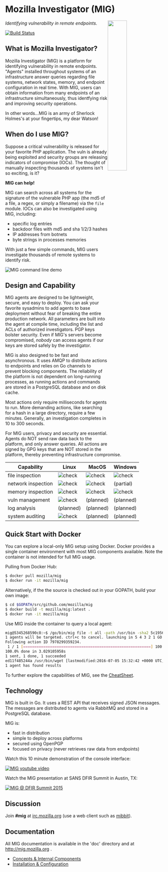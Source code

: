 Mozilla Investigator (MIG)
=========================
<img style="float: right" src="doc/.files/MIG-logo-CC-small.jpg" size="300px" img src="image" width="35%">

*Identifying vulnerability in remote endpoints.*

[![Build Status](https://travis-ci.org/mozilla/mig.svg?branch=master)](https://travis-ci.org/mozilla/mig)

What is Mozilla Investigator?
-------------

Mozilla Investigator (MIG) is a platform for identifying vulnerability in remote endpoints. "Agents" installed throughout systems of an infrastructure answer queries regarding file systems, network states, memory, and endpoint configuration in real time. With MIG, users can obtain information from many endpoints of an infrastructure simultaneously, thus identfying risk and improving security operations.

In other words...MIG is an army of Sherlock Holmes's at your fingertips, my dear Watson!

When do I use MIG?
-------------

Suppose a critical vulnerability is released for your favorite PHP application. The vuln is already
being exploited and security groups are releasing indicators of compromise (IOCs). The thought of manually inspecting
thousands of systems isn't so exciting, is it?

**MIG can help!** 

MIG can search across all systems for the signature of the vulnerable PHP app (the md5 of a file, a regex,
or simply a filename) via the `file` module. IOCs can also be investigated using MIG, including:

* specific log entries
* backdoor files with md5 and sha 1/2/3 hashes
* IP addresses from botnets
* byte strings in processes memories

With just a few simple commands, MIG users investigate thousands of remote systems to identify risk.

![MIG command line demo](doc/.files/mig-cmd-demo.gif)

Design and Capability
-------------

MIG agents are designed to be lightweight, secure, and easy to deploy. You can ask your favorite sysadmins to add agents to base deployment without fear of breaking the entire production network. All parameters are built into the agent at compile time, including the list and ACLs of authorized investigators. PGP keys bolster security. Even if MIG's servers become compromised, *nobody* can access agents if our keys are stored safely by the investigator.

MIG is also designed to be fast and asynchronous. It uses AMQP to distribute actions
to endpoints and relies on Go channels to prevent blocking components. The reliability of the platform is not dependent on long-running processes, as running actions and commands are stored in a PostgreSQL database and on disk cache.

Most actions only require milliseconds for agents to run. More demanding actions, like searching for a hash in
a large directory, require a few minutes. Generally, an
investigation completes in 10 to 300 seconds.

For MIG users, privacy and security are essential. Agents do NOT send raw data back to the
platform, and only answer queries. All actions are signed by GPG
keys that are NOT stored in the platform, thereby preventing infrastructure compromise.

| Capability        | Linux | MacOS | Windows |
| ----------------- | ----- | ----- | ------- |
| file inspection   | ![check](doc/.files/check_mark_green.png) | ![check](doc/.files/check_mark_green.png) | ![check](doc/.files/check_mark_green.png) |
| network inspection| ![check](doc/.files/check_mark_green.png) | ![check](doc/.files/check_mark_green.png) | (partial) |
| memory inspection | ![check](doc/.files/check_mark_green.png) | ![check](doc/.files/check_mark_green.png) | ![check](doc/.files/check_mark_green.png) |
| vuln management   | ![check](doc/.files/check_mark_green.png) | (planned) | (planned) |
| log analysis      | (planned) | (planned) | (planned) |
| system auditing   | ![check](doc/.files/check_mark_green.png) | (planned) | (planned) |

Quick Start with Docker
---------------------

You can explore a local-only MIG setup using Docker. Docker provides a single container environment with most MIG components available. Note the container is not intended for full MIG usage.

Pulling from Docker Hub:

```bash
$ docker pull mozilla/mig
$ docker run -it mozilla/mig
```

Alternatively, if the the source is checked out in your GOPATH, build your own image:

```bash
$ cd $GOPATH/src/github.com/mozilla/mig
$ docker build -t mozilla/mig:latest .
$ docker run -it mozilla/mig
```

Use MIG inside the container to query a local agent:

```bash
mig@5345268590c8:~$ /go/bin/mig file -t all -path /usr/bin -sha2 5c1956eba492b2c3fffd8d3e43324b5c477c22727385be226119f7ffc24aad3f
1 agents will be targeted. ctrl+c to cancel. launching in 5 4 3 2 1 GO
Following action ID 7978299359234.
 1 / 1 [=========================================================] 100.00% 0/s4s
100.0% done in 3.029105958s
1 sent, 1 done, 1 succeeded
ed11f485244a /usr/bin/wget [lastmodified:2016-07-05 15:32:42 +0000 UTC, mode:-rwxr-xr-x, size:419080] in search 's1'
1 agent has found results
```

To further explore the capabilities of MIG, see the [CheatSheet](https://github.com/mozilla/mig/blob/master/doc/cheatsheet.rst).

Technology
----------
MIG is built in Go. It uses a REST API that receives signed JSON messages. The messages are distributed
to agents via RabbitMQ and stored in a PostgreSQL database.

MIG is:
* fast in distribution
* simple to deploy across platforms
* secured using OpenPGP
* focused on privacy (never retrieves raw data from endpoints)

Watch this 10 minute demonstration of the console interface:

[![MIG youtube video](http://img.youtube.com/vi/wJwj5YB6FFA/0.jpg)](http://www.youtube.com/watch?v=wJwj5YB6FFA)

Watch the MIG presentation at SANS DFIR Summit in Austin, TX:

[![MIG @ DFIR Summit 2015](http://img.youtube.com/vi/pLyKPf3VsxM/0.jpg)](http://www.youtube.com/watch?v=pLyKPf3VsxM)

Discussion
----------
Join **#mig** at [irc.mozilla.org](https://wiki.mozilla.org/IRC) (use a web
client such as [mibbit](https://chat.mibbit.com)).

Documentation
-------------
All MIG documentation is available in the 'doc' directory and at http://mig.mozilla.org .
* [Concepts & Internal Components](doc/concepts.rst)
* [Installation & Configuration](doc/configuration.rst)
